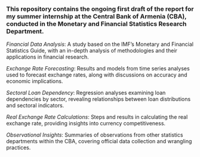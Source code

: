 ### This repository contains the ongoing first draft of the report for my summer internship at the Central Bank of Armenia (CBA), conducted in the Monetary and Financial Statistics Research Department.


*Financial Data Analysis*: A study based on the IMF’s Monetary and Financial Statistics Guide, with an in-depth analysis of methodologies and their applications in financial research.

*Exchange Rate Forecasting*: Results and models from time series analyses used to forecast exchange rates, along with discussions on accuracy and economic implications.

*Sectoral Loan Dependency*: Regression analyses examining loan dependencies by sector, revealing relationships between loan distributions and sectoral indicators.

*Real Exchange Rate Calculations*: Steps and results in calculating the real exchange rate, providing insights into currency competitiveness.

*Observational Insights*: Summaries of observations from other statistics departments within the CBA, covering official data collection and wrangling practices.
